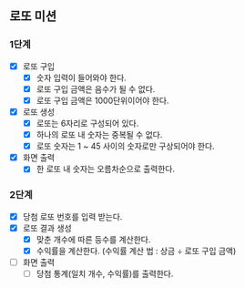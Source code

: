 ## 로또 미션

### 1단계
- [x] 로또 구입
  - [x] 숫자 입력이 들어와야 한다.
  - [x] 로또 구입 금액은 음수가 될 수 없다.
  - [x] 로또 구입 금액은 1000단위이어야 한다.
- [x] 로또 생성
  - [x] 로또는 6자리로 구성되어 있다.
  - [x] 하나의 로또 내 숫자는 중복될 수 없다.
  - [x] 로또 숫자는 1 ~ 45 사이의 숫자로만 구상되어야 한다.
- [x] 화면 출력
  - [x] 한 로또 내 숫자는 오름차순으로 출력한다.

### 2단계
- [x] 당첨 로또 번호를 입력 받는다.
- [x] 로또 결과 생성
  - [x] 맞춘 개수에 따른 등수를 계산한다.
  - [x] 수익률을 계산한다. (수익률 계산 법 : 상금 ÷ 로또 구입 금액)
- [ ] 화면 출력
  - [ ] 당첨 통계(일치 개수, 수익률)를 출력한다.
